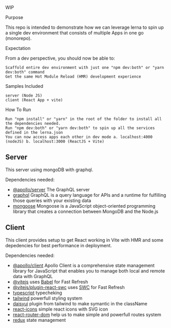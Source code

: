 WIP

Purpose

This repo is intended to demonstrate how we can leverage lerna to spin up a single dev environment that consists of multiple Apps in one go (monorepo).

Expectation

From a dev perspective, you should now be able to:

    Scaffold entire dev environment with just one "npm dev:both" or "yarn dev:both" command
    Get the same Hot Module Reload (HMR) development experience

Samples Included

    server (Node JS)
    client (React App + vite)

How To Run

    Run "npm install" or "yarn" in the root of the folder to install all the dependencies needed.
    Run "npm dev:both" or "yarn dev:both" to spin up all the services defined in the lerna.json
    You can now access apps each other in dev mode a. localhost:4000 (nodeJS) b. localhost:3000 (ReactJS + Vite)


## Server

This server using mongoDB with graphql.

Dependencies needed:

- [@apollo/server](https://www.apollographql.com/docs/apollo-server/) The GraphQL server
- [graphql](https://graphql.org/) GraphQL is a query language for APIs and a runtime for fulfilling those queries with your existing data
- [mongoose](https://mongoosejs.com/) Mongoose is a JavaScript object-oriented programming library that creates a connection between MongoDB and the Node.js  


## Client

This client provides setup to get React working in Vite with HMR and some depedencies for best performance in deployment.

Dependencies needed:

- [@apollo/client](https://www.apollographql.com/docs/react/) Apollo Client is a comprehensive state management library for JavaScript that enables you to manage both local and remote data with GraphQL
- [@vitejs](https://github.com/vitejs/vite-plugin-react/blob/main/packages/plugin-react/README.md) uses [Babel](https://babeljs.io/) for Fast Refresh
- [@vitejs/plugin-react-swc](https://github.com/vitejs/vite-plugin-react-swc) uses [SWC](https://swc.rs/) for Fast Refresh
- [typescript](https://www.typescriptlang.org/) typecheking
- [tailwind](https://tailwindcss.com) powerfull styling system
- [daisyui](https://daisyui.com) plugin from tailwind to make symantic in the className
- [react-icons](https://react-icons.github.io/react-icons) simple react icons with SVG icon
- [react-router-dom](https://reactrouter.com/) help us to make simple and powerfull routes system
- [redux](https://redux-toolkit.js.org) state management
